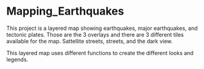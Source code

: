 # Mapping_Earthquakes

This project is a layered map showing earthquakes, major earthquakes, and tectonic plates.  Those are the 3 overlays and there are 3 different tiles available for the map.  Sattellite streets, streets, and the dark view.

This layered map uses different functions to create the different looks and legends.
